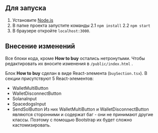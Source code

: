 ## Для запуска
1. Установите [Node.js](https://nodejs.org/en) 
2. В папке проекта запустите команды
	2.1 `npm install`
	2.2 `npm start`
3. В браузере откройте `localhost:3000`.

## Внесение изменений
Все блоки кода, кроме **How to buy** остались нетронутыми. Чтобы редактировать их вносите изменения в `/public/index.html` .

Блок **How to buy** сделан в виде React-элемента (`buySection.tsx`). В секции присутствуют 5 React-элементов:
- WalletMultiButton
- WalletDisconnectButton
- SolanaInput
- SpacedogsInput
- SendSolButton
Из них WalletMultiButton и WalletDisconnectButton являются сторонними и содержат баг - они не принимают другие классы. Поэтому с помощью Bootstrap их будет сложно кастомизировать. 

